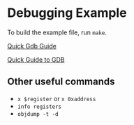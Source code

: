 # Debugging Example

To build the example file, run `make`.

[Quick Gdb Guide](https://condor.depaul.edu/glancast/373class/docs/gdb.html)

[Quick Guide to GDB](http://beej.us/guide/bggdb/)

## Other useful commands

* `x $register` or `x 0xaddress`
* `info registers`
* `objdump -t -d`
